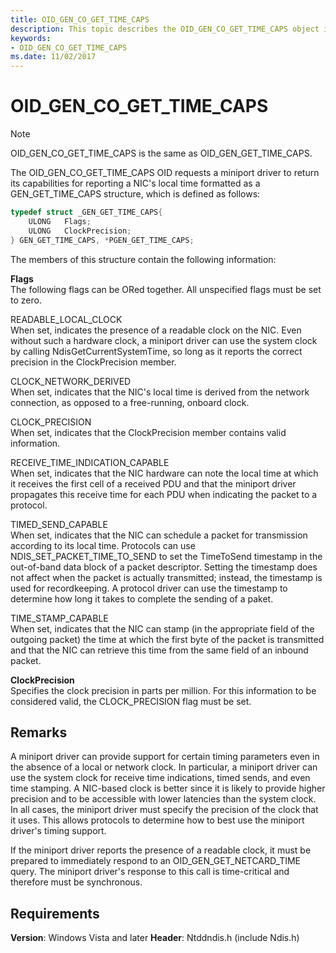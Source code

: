 ```yaml
---
title: OID_GEN_CO_GET_TIME_CAPS
description: This topic describes the OID_GEN_CO_GET_TIME_CAPS object identifier (OID).
keywords:
- OID_GEN_CO_GET_TIME_CAPS
ms.date: 11/02/2017
---
```


# OID_GEN_CO_GET_TIME_CAPS

> [!NOTE]
> OID_GEN_CO_GET_TIME_CAPS is the same as OID_GEN_GET_TIME_CAPS.

The OID_GEN_CO_GET_TIME_CAPS OID requests a miniport driver to return its capabilities for reporting a NIC's local time formatted as a GEN_GET_TIME_CAPS structure, which is defined as follows:

```c++
typedef struct _GEN_GET_TIME_CAPS{
    ULONG   Flags;
    ULONG   ClockPrecision;
} GEN_GET_TIME_CAPS, *PGEN_GET_TIME_CAPS;
```

The members of this structure contain the following information:

**Flags**  
The following flags can be ORed together. All unspecified flags must be set to zero. 

READABLE_LOCAL_CLOCK  
When set, indicates the presence of a readable clock on the NIC. Even without such a hardware clock, a miniport driver can use the system clock by calling NdisGetCurrentSystemTime, so long as it reports the correct precision in the ClockPrecision member.

CLOCK_NETWORK_DERIVED  
When set, indicates that the NIC's local time is derived from the network connection, as opposed to a free-running, onboard clock.

CLOCK_PRECISION  
When set, indicates that the ClockPrecision member contains valid information.

RECEIVE_TIME_INDICATION_CAPABLE  
When set, indicates that the NIC hardware can note the local time at which it receives the first cell of a received PDU and that the miniport driver propagates this receive time for each PDU when indicating the packet to a protocol.

TIMED_SEND_CAPABLE  
When set, indicates that the NIC can schedule a packet for transmission according to its local time. Protocols can use NDIS_SET_PACKET_TIME_TO_SEND to set the TimeToSend timestamp in the out-of-band data block of a packet descriptor. Setting the timestamp does not affect when the packet is actually transmitted; instead, the timestamp is used for recordkeeping. A protocol driver can use the timestamp to determine how long it takes to complete the sending of a paket.

TIME_STAMP_CAPABLE  
When set, indicates that the NIC can stamp (in the appropriate field of the outgoing packet) the time at which the first byte of the packet is transmitted and that the NIC can retrieve this time from the same field of an inbound packet.

**ClockPrecision**  
Specifies the clock precision in parts per million. For this information to be considered valid, the CLOCK_PRECISION flag must be set.

## Remarks

A miniport driver can provide support for certain timing parameters even in the absence of a local or network clock. In particular, a miniport driver can use the system clock for receive time indications, timed sends, and even time stamping. A NIC-based clock is better since it is likely to provide higher precision and to be accessible with lower latencies than the system clock. In all cases, the miniport driver must specify the precision of the clock that it uses. This allows protocols to determine how to best use the miniport driver's timing support.

If the miniport driver reports the presence of a readable clock, it must be prepared to immediately respond to an OID_GEN_GET_NETCARD_TIME query. The miniport driver's response to this call is time-critical and therefore must be synchronous.


## Requirements

**Version**: Windows Vista and later
**Header**: Ntddndis.h (include Ndis.h)


